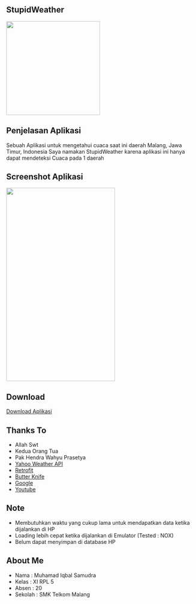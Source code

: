 ## StupidWeather
<img src="https://cloud.githubusercontent.com/assets/21413338/20974158/e455bcd2-bccd-11e6-9b54-882dde19c8c5.png" width="250" height="250" />

## Penjelasan Aplikasi
Sebuah Aplikasi untuk mengetahui cuaca saat ini daerah Malang, Jawa Timur, Indonesia
Saya namakan StupidWeather karena aplikasi ini hanya dapat mendeteksi Cuaca pada 1 daerah

## Screenshot Aplikasi
<img src="https://cloud.githubusercontent.com/assets/21413338/20974321/6246dc20-bcce-11e6-9989-51fb9145f5d5.png" width="290" height="515" />

## Download
[Download Aplikasi](https://www.mediafire.com/?33bam04f506ii6s/)

## Thanks To
- Allah Swt
- Kedua Orang Tua
- Pak Hendra Wahyu Prasetya
- [Yahoo Weather API](https://developer.yahoo.com/weather/)
- [Retrofit](https://square.github.io/retrofit/)
- [Butter Knife](http://jakewharton.github.io/butterknife/)
- [Google](http://www.google.com)
- [Youtube](http://www.youtube.com)

## Note
- Membutuhkan waktu yang cukup lama untuk mendapatkan data ketika dijalankan di HP
- Loading lebih cepat ketika dijalankan di Emulator (Tested : NOX)
- Belum dapat menyimpan di database HP

## About Me
* Nama : Muhamad Iqbal Samudra
* Kelas : XI RPL 5
* Absen : 20
* Sekolah : SMK Telkom Malang
